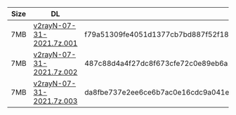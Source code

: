 |    Size   |     DL  | sha512sum |
|  ---  |  ---  |  ---  |
| 7MB | [v2rayN-07-31-2021.7z.001](https://cdn.jsdelivr.net/gh/googleians/v2rayN@main/v2rayN-07-31-2021.7z.001) | f79a51309fe4051d1377cb7bd887f52f18290c7b5f52c1ff164a4bb423f798c0ddf782ecfb103a5a8a4184958361c345d8f6176c693c8309b8474b6b6f9d8662 |
| 7MB | [v2rayN-07-31-2021.7z.002](https://cdn.jsdelivr.net/gh/googleians/v2rayN@main/v2rayN-07-31-2021.7z.002) | 487c88d4a4f27dc8f673cfe72c0e89eb6a1a6617bf90e2e0ea8bbb038ef0959324d9009bf43a28035505b87a2691dbdde15938af38219d854e67f949ba9eb2a1 |
| 7MB | [v2rayN-07-31-2021.7z.003](https://cdn.jsdelivr.net/gh/googleians/v2rayN@main/v2rayN-07-31-2021.7z.003) | da8fbe737e2ee6ce6b7ac0e16cdc9a041e294c5b0a354ddda0ab629ac240e566857e6a1a3d20a0cf0ee6ece40f18bb139a636554480f021249a93b07bd690487 |

